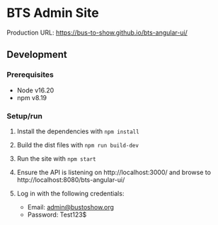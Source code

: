 # BTS Admin Site

Production URL: https://bus-to-show.github.io/bts-angular-ui/

## Development

### Prerequisites

* Node v16.20
* npm v8.19

### Setup/run

1. Install the dependencies with `npm install`

2. Build the dist files with `npm run build-dev`

3. Run the site with `npm start`

4. Ensure the API is listening on http://localhost:3000/ and browse to
   http://localhost:8080/bts-angular-ui/

5. Log in with the following credentials:

   * Email: admin@bustoshow.org
   * Password: Test123$
